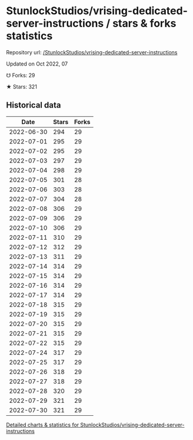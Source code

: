 # StunlockStudios/vrising-dedicated-server-instructions / stars & forks statistics

Repository url: [/StunlockStudios/vrising-dedicated-server-instructions](https://github.com/StunlockStudios/vrising-dedicated-server-instructions)

Updated on Oct 2022, 07

☋ Forks: 29

★ Stars: 321

## Historical data
| Date | Stars | Forks |
|------|-------|-------|
| 2022-06-30 | 294 | 29 | 
| 2022-07-01 | 295 | 29 | 
| 2022-07-02 | 295 | 29 | 
| 2022-07-03 | 297 | 29 | 
| 2022-07-04 | 298 | 29 | 
| 2022-07-05 | 301 | 28 | 
| 2022-07-06 | 303 | 28 | 
| 2022-07-07 | 304 | 28 | 
| 2022-07-08 | 306 | 29 | 
| 2022-07-09 | 306 | 29 | 
| 2022-07-10 | 306 | 29 | 
| 2022-07-11 | 310 | 29 | 
| 2022-07-12 | 312 | 29 | 
| 2022-07-13 | 311 | 29 | 
| 2022-07-14 | 314 | 29 | 
| 2022-07-15 | 314 | 29 | 
| 2022-07-16 | 314 | 29 | 
| 2022-07-17 | 314 | 29 | 
| 2022-07-18 | 315 | 29 | 
| 2022-07-19 | 315 | 29 | 
| 2022-07-20 | 315 | 29 | 
| 2022-07-21 | 315 | 29 | 
| 2022-07-22 | 315 | 29 | 
| 2022-07-24 | 317 | 29 | 
| 2022-07-25 | 317 | 29 | 
| 2022-07-26 | 318 | 29 | 
| 2022-07-27 | 318 | 29 | 
| 2022-07-28 | 320 | 29 | 
| 2022-07-29 | 321 | 29 | 
| 2022-07-30 | 321 | 29 | 


[Detailed charts & statistics for StunlockStudios/vrising-dedicated-server-instructions](https://reviewgithub.com/rep/StunlockStudios/vrising-dedicated-server-instructions)
